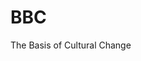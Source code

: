 # BBC
The Basis of Cultural Change
<!DOCTYPE html PUBLIC "-//W3C//DTD XHTML 1.0 Transitional//EN"	"http://www.w3.org/TR/xhtml1/DTD/xhtml1-transitional.dtd">
<html xmlns="http://www.w3.org/1999/xhtml" xml:lang="en" lang="en">
<head>
  <meta http-equiv="Content-Type" content="text/html; charset=utf-8"/>
  <meta http-equiv="X-UA-Compatible" content="chrome=1">
  <meta name="viewport" content="width=device-width, initial-scale=1.0">
  <meta name="description" content="Mind Map">
  <meta name="generator" content="Mindly">
  <title>The Basis of Cultural Change</title>
  <link rel="icon" type="image/x-icon" href="include/favicon.ico" />
  <link rel="stylesheet" media="screen" href="include/style.css" />
</head>
<body class="mindly">
<div class="mindly mindly-main"></div>
<script src="files/data.js"></script>
<script src="include/bundle.js"></script>
</body>
</html>
